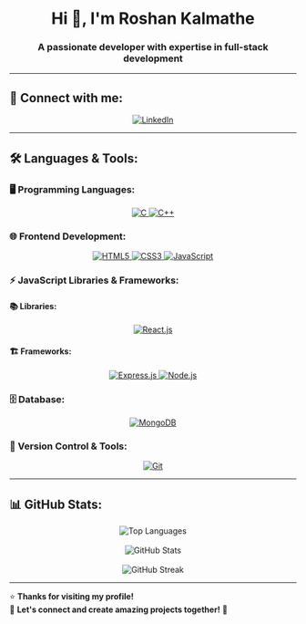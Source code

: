 <h1 align="center">Hi 👋, I'm Roshan Kalmathe</h1>
<h3 align="center">A passionate developer with expertise in full-stack development</h3>

---

## 🚀 Connect with me:
<p align="center">
  <a href="https://www.linkedin.com/in/roshan-kalmathe-834904195/" target="_blank">
    <img src="https://img.shields.io/badge/LinkedIn-0A66C2?style=for-the-badge&logo=linkedin&logoColor=white" alt="LinkedIn"/>
  </a>
</p>

---

## 🛠 Languages & Tools:
### 🖥️ Programming Languages:
<p align="center">
  <a href="https://www.cprogramming.com/" target="_blank">
    <img src="https://img.shields.io/badge/C-00599C?style=for-the-badge&logo=c&logoColor=white" alt="C"/>
  </a>
  <a href="https://www.w3schools.com/cpp/" target="_blank">
    <img src="https://img.shields.io/badge/C++-00599C?style=for-the-badge&logo=c%2B%2B&logoColor=white" alt="C++"/>
  </a>
</p>

### 🌐 Frontend Development:
<p align="center">
  <a href="https://www.w3.org/html/" target="_blank">
    <img src="https://img.shields.io/badge/HTML5-E34F26?style=for-the-badge&logo=html5&logoColor=white" alt="HTML5"/>
  </a>
  <a href="https://www.w3schools.com/css/" target="_blank">
    <img src="https://img.shields.io/badge/CSS3-1572B6?style=for-the-badge&logo=css3&logoColor=white" alt="CSS3"/>
  </a>
  <a href="https://developer.mozilla.org/en-US/docs/Web/JavaScript" target="_blank">
    <img src="https://img.shields.io/badge/JavaScript-F7DF1E?style=for-the-badge&logo=javascript&logoColor=black" alt="JavaScript"/>
  </a>
</p>

### ⚡ JavaScript Libraries & Frameworks:
#### 📚 **Libraries**:
<p align="center">
  <a href="https://react.dev/" target="_blank">
    <img src="https://img.shields.io/badge/React.js-61DAFB?style=for-the-badge&logo=react&logoColor=black" alt="React.js"/>
  </a>
</p>

#### 🏗 **Frameworks**:
<p align="center">
  <a href="https://expressjs.com/" target="_blank">
    <img src="https://img.shields.io/badge/Express.js-000000?style=for-the-badge&logo=express&logoColor=white" alt="Express.js"/>
  </a>
  <a href="https://nodejs.org/" target="_blank">
    <img src="https://img.shields.io/badge/Node.js-339933?style=for-the-badge&logo=node.js&logoColor=white" alt="Node.js"/>
  </a>
</p>

### 🗄️ Database:
<p align="center">
  <a href="https://www.mongodb.com/" target="_blank">
    <img src="https://img.shields.io/badge/MongoDB-47A248?style=for-the-badge&logo=mongodb&logoColor=white" alt="MongoDB"/>
  </a>
</p>

### 🔧 Version Control & Tools:
<p align="center">
  <a href="https://git-scm.com/" target="_blank">
    <img src="https://img.shields.io/badge/Git-F05032?style=for-the-badge&logo=git&logoColor=white" alt="Git"/>
  </a>
</p>

---

## 📊 GitHub Stats:
<div align="center">
  <img src="https://github-readme-stats.vercel.app/api/top-langs?username=roshanchef&show_icons=true&locale=en&layout=compact&theme=radical" alt="Top Languages"/>
  <br/><br/>
  <img src="https://github-readme-stats.vercel.app/api?username=roshanchef&show_icons=true&locale=en&theme=radical" alt="GitHub Stats"/>
  <br/><br/>
  <img src="https://github-readme-streak-stats.herokuapp.com/?user=roshanchef&theme=radical" alt="GitHub Streak"/>
</div>

---

⭐ **Thanks for visiting my profile!**  
💬 **Let's connect and create amazing projects together!** 🚀
